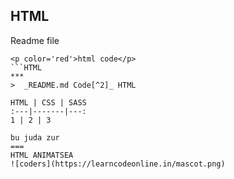 HTML
---
Readme file
```
<p color='red'>html code</p>
```HTML
***
>  _README.md Code[^2]_ HTML

HTML | CSS | SASS
:---|-------|---:
1 | 2 | 3

bu juda zur
===
HTML ANIMATSEA
![coders](https://learncodeonline.in/mascot.png)
